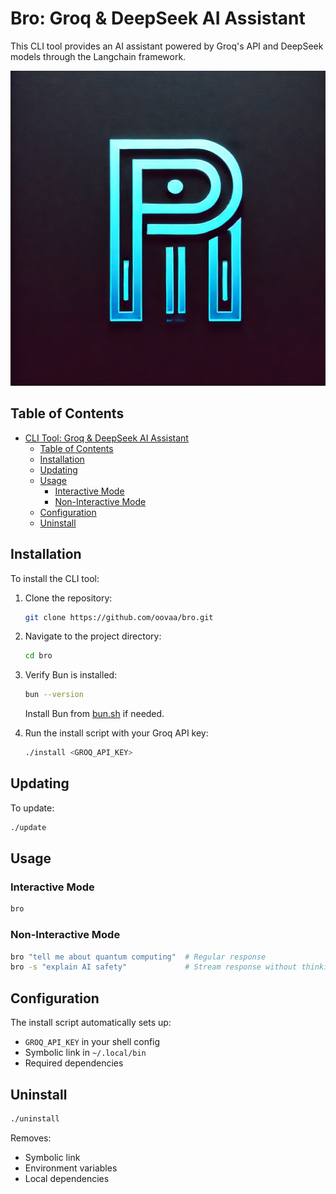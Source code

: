 # Bro: Groq & DeepSeek AI Assistant

This CLI tool provides an AI assistant powered by Groq's API and DeepSeek models through the Langchain framework.

![alt](./logo.png)

## Table of Contents

- [CLI Tool: Groq \& DeepSeek AI Assistant](#cli-tool-groq--deepseek-ai-assistant)
  - [Table of Contents](#table-of-contents)
  - [Installation](#installation)
  - [Updating](#updating)
  - [Usage](#usage)
    - [Interactive Mode](#interactive-mode)
    - [Non-Interactive Mode](#non-interactive-mode)
  - [Configuration](#configuration)
  - [Uninstall](#uninstall)

## Installation

To install the CLI tool:

1. Clone the repository:
    ```sh
    git clone https://github.com/oovaa/bro.git
    ```
2. Navigate to the project directory:
    ```sh
    cd bro
    ```
3. Verify Bun is installed:
    ```sh
    bun --version
    ```
    Install Bun from [bun.sh](https://bun.sh/docs/installation) if needed.

4. Run the install script with your Groq API key:
    ```sh
    ./install <GROQ_API_KEY>
    ```

## Updating

To update:
```sh
./update
```

## Usage

### Interactive Mode
```sh
bro
```

### Non-Interactive Mode
```sh
bro "tell me about quantum computing"  # Regular response
bro -s "explain AI safety"             # Stream response without thinking output
```

## Configuration

The install script automatically sets up:
- `GROQ_API_KEY` in your shell config
- Symbolic link in `~/.local/bin`
- Required dependencies

## Uninstall
```sh
./uninstall
```

Removes:
- Symbolic link
- Environment variables
- Local dependencies
